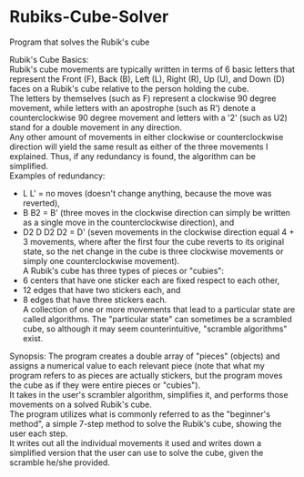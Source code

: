 # Rubiks-Cube-Solver <br/>
Program that solves the Rubik's cube <br/>

Rubik's Cube Basics: <br/>
  Rubik's cube movements are typically written in terms of 6 basic letters that represent the Front (F), Back (B), Left (L), Right (R), Up (U), and Down (D) faces on a Rubik's cube relative to the person holding the cube. <br/>
  The letters by themselves (such as F) represent a clockwise 90 degree movement, while letters with an apostrophe (such as R') denote a counterclockwise 90 degree movement and letters with a '2' (such as U2) stand for a double movement in any direction. <br/>
  Any other amount of movements in either clockwise or counterclockwise direction will yield the same result as either of the three movements I explained. Thus, if any redundancy is found, the algorithm can be simplified. <br/>
  Examples of redundancy: <br/>
  - L L' = no moves (doesn't change anything, because the move was reverted), <br/>
  - B B2 = B' (three moves in the clockwise direction can simply be written as a single move in the counterclockwise direction), and <br/>
  - D2 D D2 D2 = D' (seven movements in the clockwise direction equal 4 + 3 movements, where after the first four the cube reverts to its original state, so the net change in the cube is three clockwise movements or simply one counterclockwise movement). <br/>
  A Rubik's cube has three types of pieces or "cubies": <br/>
  - 6 centers that have one sticker each are fixed respect to each other, <br/>
  - 12 edges that have two stickers each, and <br/>
  - 8 edges that have three stickers each. <br/>
  A collection of one or more movements that lead to a particular state are called algorithms. The "particular state" can sometimes be a scrambled cube, so although it may seem counterintuitive, "scramble algorithms" exist. <br/>
  

Synopsis:
  The program creates a double array of "pieces" (objects) and assigns a numerical value to each relevant piece (note that what my program refers to as pieces are actually stickers, but the program moves the cube as if they were entire pieces or "cubies"). <br/>
  It takes in the user's scrambler algorithm, simplifies it, and performs those movements on a solved Rubik's cube. <br/>
  The program utilizes what is commonly referred to as the "beginner's method", a simple 7-step method to solve the Rubik's cube, showing the user each step. <br/>
  It writes out all the individual movements it used and writes down a simplified version that the user can use to solve the cube, given the scramble he/she provided. <br/>
  
